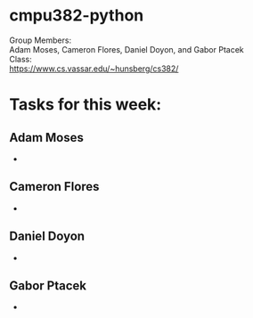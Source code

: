 # cmpu382-python
Group Members:  
Adam Moses, Cameron Flores, Daniel Doyon, and Gabor Ptacek  
Class:  
https://www.cs.vassar.edu/~hunsberg/cs382/

# Tasks for this week:

## Adam Moses
-
## Cameron Flores
-
## Daniel Doyon
-
## Gabor Ptacek
-
